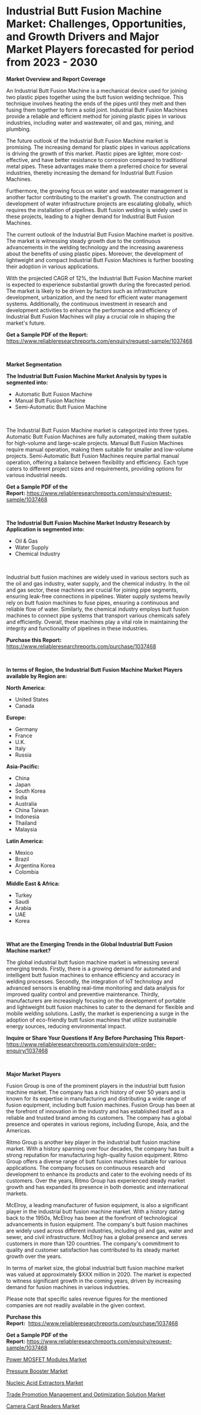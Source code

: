 <p><h1>Industrial Butt Fusion Machine Market: Challenges, Opportunities, and Growth Drivers and Major Market Players forecasted for period from 2023 - 2030</h1></p><p><strong>Market Overview and Report Coverage</strong></p>
<p><p>An Industrial Butt Fusion Machine is a mechanical device used for joining two plastic pipes together using the butt fusion welding technique. This technique involves heating the ends of the pipes until they melt and then fusing them together to form a solid joint. Industrial Butt Fusion Machines provide a reliable and efficient method for joining plastic pipes in various industries, including water and wastewater, oil and gas, mining, and plumbing.</p><p>The future outlook of the Industrial Butt Fusion Machine market is promising. The increasing demand for plastic pipes in various applications is driving the growth of this market. Plastic pipes are lighter, more cost-effective, and have better resistance to corrosion compared to traditional metal pipes. These advantages make them a preferred choice for several industries, thereby increasing the demand for Industrial Butt Fusion Machines.</p><p>Furthermore, the growing focus on water and wastewater management is another factor contributing to the market's growth. The construction and development of water infrastructure projects are escalating globally, which requires the installation of pipelines. Butt fusion welding is widely used in these projects, leading to a higher demand for Industrial Butt Fusion Machines.</p><p>The current outlook of the Industrial Butt Fusion Machine market is positive. The market is witnessing steady growth due to the continuous advancements in the welding technology and the increasing awareness about the benefits of using plastic pipes. Moreover, the development of lightweight and compact Industrial Butt Fusion Machines is further boosting their adoption in various applications.</p><p>With the projected CAGR of 12%, the Industrial Butt Fusion Machine market is expected to experience substantial growth during the forecasted period. The market is likely to be driven by factors such as infrastructure development, urbanization, and the need for efficient water management systems. Additionally, the continuous investment in research and development activities to enhance the performance and efficiency of Industrial Butt Fusion Machines will play a crucial role in shaping the market's future.</p></p>
<p><strong>Get a Sample PDF of the Report:</strong> <a href="https://www.reliableresearchreports.com/enquiry/request-sample/1037468">https://www.reliableresearchreports.com/enquiry/request-sample/1037468</a></p>
<p>&nbsp;</p>
<p><strong>Market Segmentation</strong></p>
<p><strong>The Industrial Butt Fusion Machine Market Analysis by types is segmented into:</strong></p>
<p><ul><li>Automatic Butt Fusion Machine</li><li>Manual Butt Fusion Machine</li><li>Semi-Automatic Butt Fusion Machine</li></ul></p>
<p>&nbsp;</p>
<p><p>The Industrial Butt Fusion Machine market is categorized into three types. Automatic Butt Fusion Machines are fully automated, making them suitable for high-volume and large-scale projects. Manual Butt Fusion Machines require manual operation, making them suitable for smaller and low-volume projects. Semi-Automatic Butt Fusion Machines require partial manual operation, offering a balance between flexibility and efficiency. Each type caters to different project sizes and requirements, providing options for various industrial needs.</p></p>
<p><strong>Get a Sample PDF of the Report:</strong>&nbsp;<a href="https://www.reliableresearchreports.com/enquiry/request-sample/1037468">https://www.reliableresearchreports.com/enquiry/request-sample/1037468</a></p>
<p>&nbsp;</p>
<p><strong>The Industrial Butt Fusion Machine Market Industry Research by Application is segmented into:</strong></p>
<p><ul><li>Oil & Gas</li><li>Water Supply</li><li>Chemical Industry</li></ul></p>
<p>&nbsp;</p>
<p><p>Industrial butt fusion machines are widely used in various sectors such as the oil and gas industry, water supply, and the chemical industry. In the oil and gas sector, these machines are crucial for joining pipe segments, ensuring leak-free connections in pipelines. Water supply systems heavily rely on butt fusion machines to fuse pipes, ensuring a continuous and reliable flow of water. Similarly, the chemical industry employs butt fusion machines to connect pipe systems that transport various chemicals safely and efficiently. Overall, these machines play a vital role in maintaining the integrity and functionality of pipelines in these industries.</p></p>
<p><strong>Purchase this Report:</strong>&nbsp; <a href="https://www.reliableresearchreports.com/purchase/1037468">https://www.reliableresearchreports.com/purchase/1037468</a></p>
<p>&nbsp;</p>
<p><strong>In terms of Region, the Industrial Butt Fusion Machine Market Players available by Region are:</strong></p>
<p>
    <p> <strong> North America: </strong>
        <ul>
            <li>United States</li>
            <li>Canada</li>
        </ul>
        </p> 
    <p> <strong> Europe: </strong>
        <ul>
            <li>Germany</li>
            <li>France</li>
            <li>U.K.</li>
            <li>Italy</li>
            <li>Russia</li>
        </ul>
        </p> 
    <p> <strong> Asia-Pacific: </strong>
        <ul>
            <li>China</li>
            <li>Japan</li>
            <li>South Korea</li>
            <li>India</li>
            <li>Australia</li>
            <li>China Taiwan</li>
            <li>Indonesia</li>
            <li>Thailand</li>
            <li>Malaysia</li>
        </ul>
        </p> 
    <p> <strong> Latin America: </strong>
        <ul>
            <li>Mexico</li>
            <li>Brazil</li>
            <li>Argentina Korea</li>
            <li>Colombia</li>
        </ul>
        </p> 
    <p> <strong> Middle East & Africa: </strong>
        <ul>
            <li>Turkey</li>
            <li>Saudi</li>
            <li>Arabia</li>
            <li>UAE</li>
            <li>Korea</li>
        </ul>
    </p>
    </p>
<p>&nbsp;</p>
<p><strong>What are the Emerging Trends in the Global Industrial Butt Fusion Machine market?</strong></p>
<p><p>The global industrial butt fusion machine market is witnessing several emerging trends. Firstly, there is a growing demand for automated and intelligent butt fusion machines to enhance efficiency and accuracy in welding processes. Secondly, the integration of IoT technology and advanced sensors is enabling real-time monitoring and data analysis for improved quality control and preventive maintenance. Thirdly, manufacturers are increasingly focusing on the development of portable and lightweight butt fusion machines to cater to the demand for flexible and mobile welding solutions. Lastly, the market is experiencing a surge in the adoption of eco-friendly butt fusion machines that utilize sustainable energy sources, reducing environmental impact.</p></p>
<p><strong>Inquire or Share Your Questions If Any Before Purchasing This Report</strong>- <a href="https://www.reliableresearchreports.com/enquiry/pre-order-enquiry/1037468">https://www.reliableresearchreports.com/enquiry/pre-order-enquiry/1037468</a></p>
<p>&nbsp;</p>
<p><strong>Major Market Players</strong></p>
<p><p>Fusion Group is one of the prominent players in the industrial butt fusion machine market. The company has a rich history of over 50 years and is known for its expertise in manufacturing and distributing a wide range of fusion equipment, including butt fusion machines. Fusion Group has been at the forefront of innovation in the industry and has established itself as a reliable and trusted brand among its customers. The company has a global presence and operates in various regions, including Europe, Asia, and the Americas.</p><p>Ritmo Group is another key player in the industrial butt fusion machine market. With a history spanning over four decades, the company has built a strong reputation for manufacturing high-quality fusion equipment. Ritmo Group offers a diverse range of butt fusion machines suitable for various applications. The company focuses on continuous research and development to enhance its products and cater to the evolving needs of its customers. Over the years, Ritmo Group has experienced steady market growth and has expanded its presence in both domestic and international markets.</p><p>McElroy, a leading manufacturer of fusion equipment, is also a significant player in the industrial butt fusion machine market. With a history dating back to the 1950s, McElroy has been at the forefront of technological advancements in fusion equipment. The company's butt fusion machines are widely used across different industries, including oil and gas, water and sewer, and civil infrastructure. McElroy has a global presence and serves customers in more than 120 countries. The company's commitment to quality and customer satisfaction has contributed to its steady market growth over the years.</p><p>In terms of market size, the global industrial butt fusion machine market was valued at approximately $XXX million in 2020. The market is expected to witness significant growth in the coming years, driven by increasing demand for fusion machines in various industries. </p><p>Please note that specific sales revenue figures for the mentioned companies are not readily available in the given context.</p></p>
<p><strong>Purchase this Report:</strong>&nbsp;&nbsp;<a href="https://www.reliableresearchreports.com/purchase/1037468">https://www.reliableresearchreports.com/purchase/1037468</a></p>
<p></p>
<p><strong>Get a Sample PDF of the Report:</strong>&nbsp;<a href="https://www.reliableresearchreports.com/enquiry/request-sample/1037468">https://www.reliableresearchreports.com/enquiry/request-sample/1037468</a></p>
<p><p><a href="https://www.linkedin.com/pulse/power-mosfet-modules-market-insights-players-forecast-till-morle/">Power MOSFET Modules Market</a></p><p><a href="https://medium.com/@adiroy75486/pressure-booster-market-size-growth-forecast-2023-2030-5c3b959fa892">Pressure Booster Market</a></p><p><a href="https://medium.com/@azadyoi012547/nucleic-acid-extractors-market-size-growth-forecast-2023-2030-c88bbf32bb00">Nucleic Acid Extractors Market</a></p><p><a href="https://www.reportprime.com/trade-promotion-management-and-optimization-solution-r11655">Trade Promotion Management and Optimization Solution Market</a></p><p><a href="https://www.linkedin.com/pulse/camera-card-readers-market-insights-players-forecast-till-mqwue/">Camera Card Readers Market</a></p></p>